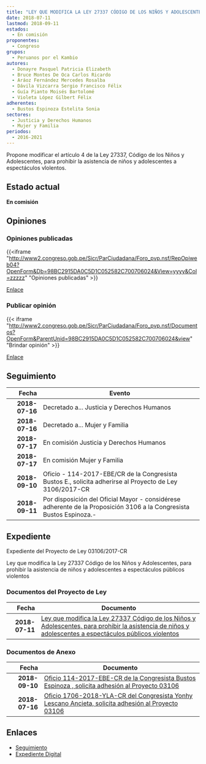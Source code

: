 ```yaml
---
title: "LEY QUE MODIFICA LA LEY 27337 CÓDIGO DE LOS NIÑOS Y ADOLESCENTES, PARA PROHIBIR LA ASISTENCIA DE NIÑOS Y ADOLESCENTES A ESPECTÁCULOS PÚBLICOS VIOLENTOS"
date: 2018-07-11
lastmod: 2018-09-11
estados: 
  - En comisión
proponentes: 
  - Congreso
grupos: 
  - Peruanos por el Kambio
autores: 
  - Donayre Pasquel Patricia Elizabeth
  - Bruce Montes De Oca Carlos Ricardo
  - Aráoz Fernández Mercedes Rosalba
  - Dávila Vizcarra Sergio Francisco Félix
  - Guía Pianto Moisés Bartolomé
  - Violeta López Gilbert Félix
adherentes: 
  - Bustos Espinoza Estelita Sonia
sectores: 
  - Justicia y Derechos Humanos
  - Mujer y Familia
periodos: 
  - 2016-2021
---
```


Propone modificar el artículo 4 de la Ley 27337, Código de los Niños y Adolescentes, para prohibir la asistencia de niños y adolescentes a espectáculos vlolentos.


## Estado actual

**En comisión**

## Opiniones

### Opiniones publicadas

{{<iframe "http://www2.congreso.gob.pe/Sicr/ParCiudadana/Foro_pvp.nsf/RepOpiweb04?OpenForm&Db=98BC2915DA0C5D1C052582C700706024&View=yyyy&Col=zzzzz" "Opiniones publicadas" >}}

[Enlace](http://www2.congreso.gob.pe/Sicr/ParCiudadana/Foro_pvp.nsf/RepOpiweb04?OpenForm&Db=98BC2915DA0C5D1C052582C700706024&View=yyyy&Col=zzzzz)
### Publicar opinión

{{< iframe "http://www2.congreso.gob.pe/Sicr/ParCiudadana/Foro_pvp.nsf/Documentos?OpenForm&ParentUnid=98BC2915DA0C5D1C052582C700706024&view" "Brindar opinión" >}}

[Enlace](http://www2.congreso.gob.pe/Sicr/ParCiudadana/Foro_pvp.nsf/Documentos?OpenForm&ParentUnid=98BC2915DA0C5D1C052582C700706024&view)

## Seguimiento

| Fecha | Evento |
|------:|--------|
| **2018-07-16** | Decretado a... Justicia y Derechos Humanos|
| **2018-07-16** | Decretado a... Mujer y Familia|
| **2018-07-17** | En comisión Justicia y Derechos Humanos|
| **2018-07-17** | En comisión Mujer y Familia|
| **2018-09-10** | Oficio - 114-2017-EBE/CR de la Congresista Bustos E., solicita adherirse al Proyecto de Ley 3106/2017-CR|
| **2018-09-11** | Por disposición del Oficial Mayor - considérese adherente de la Proposición 3106 a la Congresista Bustos Espinoza.-|


## Expediente

Expediente del Proyecto de Ley 03106/2017-CR

Ley que modifica la Ley 27337 Código de los Niños y Adolescentes, para prohibir la asistencia de niños y adolescentes a espectáculos públicos violentos


### Documentos del Proyecto de Ley

| Fecha | Documento |
|------:|--------|
| **2018-07-11** | [Ley que modifica la Ley 27337 Código de los Niños y Adolescentes, para prohibir la asistencia de niños y adolescentes a espectáculos públicos violentos](http://www.leyes.congreso.gob.pe/Documentos/2016_2021/Proyectos_de_Ley_y_de_Resoluciones_Legislativas/PL0310620180711pdf.pdf) |

### Documentos de Anexo

| Fecha | Documento |
|------:|--------|
| **2018-09-10** | [Oficio 114-2017-EBE-CR de la Congresista Bustos Espinoza , solicita adhesión al Proyecto 03106](http://www.leyes.congreso.gob.pe/Documentos/2016_2021/Adhesiones/Proyectos_de_Ley/OFICIO-114-2017-EBE-CR.PDF) |
| **2018-07-16** | [Oficio 1706-2018-YLA-CR del Congresista Yonhy Lescano Ancieta, solicita adhesión al Proyecto 03106](http://www.leyes.congreso.gob.pe/Documentos/2016_2021/Oficios/Congresistas/OFICIO-1706-2018-YLA-CR.pdf) |

## Enlaces 

- [Seguimiento](http://www2.congreso.gob.pe/Sicr/TraDocEstProc/CLProLey2016.nsf/f7fff46988ca05b1052578e100829cc7/dcafc5c77341511d052582c700751e13?OpenDocument)
- [Expediente Digital](http://www2.congreso.gob.pe/Sicr/TraDocEstProc/CLProLey2016.nsf/f7fff46988ca05b1052578e100829cc7/dcafc5c77341511d052582c700751e13?OpenDocument&Click=05257FB7005EB655.eb71d0cf91d8294e05256cdf006b5706/$Body/0.1C6C)
